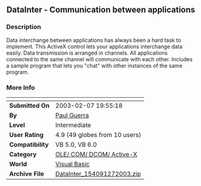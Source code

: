 ﻿<div align="center">

## DataInter \- Communication between applications


</div>

### Description

Data interchange between applications has always been a hard task to implement. This ActiveX control lets your applications interchange data easily. Data transmission is arranged in channels. All applications connected to the same channel will communicate with each other. Includes a sample program that lets you "chat" with other instances of the same program.
 
### More Info
 


<span>             |<span>
---                |---
**Submitted On**   |2003-02-07 19:55:18
**By**             |[Paul Guerra](https://github.com/Planet-Source-Code/PSCIndex/blob/master/ByAuthor/paul-guerra.md)
**Level**          |Intermediate
**User Rating**    |4.9 (49 globes from 10 users)
**Compatibility**  |VB 5\.0, VB 6\.0
**Category**       |[OLE/ COM/ DCOM/ Active\-X](https://github.com/Planet-Source-Code/PSCIndex/blob/master/ByCategory/ole-com-dcom-active-x__1-29.md)
**World**          |[Visual Basic](https://github.com/Planet-Source-Code/PSCIndex/blob/master/ByWorld/visual-basic.md)
**Archive File**   |[DataInter\_154091272003\.zip](https://github.com/Planet-Source-Code/paul-guerra-datainter-communication-between-applications__1-43033/archive/master.zip)








